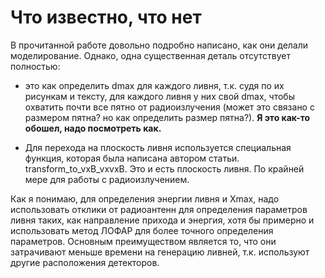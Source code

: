 
# Что известно, что нет

В прочитанной работе довольно подробно написано, как они делали моделирование. Однако, одна существенная деталь отсутствует полностью:

* это как определить dmax для каждого ливня, т.к. судя по их рисункам и тексту, для каждого ливня у них свой dmax, чтобы охватить почти все пятно от радиоизлучения (может это связано с размером пятна? но как определить размер пятна?). **Я это как-то обошел, надо посмотреть как.**

* Для перехода на плоскость ливня используется специальная функция, которая была написана автором статьи. 
transform_to_vxB_vxvxB. Это и есть плоскость ливня. По крайней мере для работы с радиоизлучением. 

Как я понимаю, для определения энергии ливня и Xmax, надо использовать отклики от радиоантенн для определения параметров ливня таких, 
как направление прихода и энергия, хотя бы примерно и использовать метод ЛОФАР для более точного определения параметров. 
Основным преимуществом является то, что они затрачивают меньше времени на генерацию ливней, т.к. используют другие расположения детекторов.